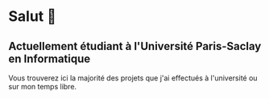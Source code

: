# Salut 👋

## Actuellement étudiant à l'Université Paris-Saclay en Informatique

Vous trouverez ici la majorité des projets que j'ai effectués à l'université ou sur mon temps libre.
